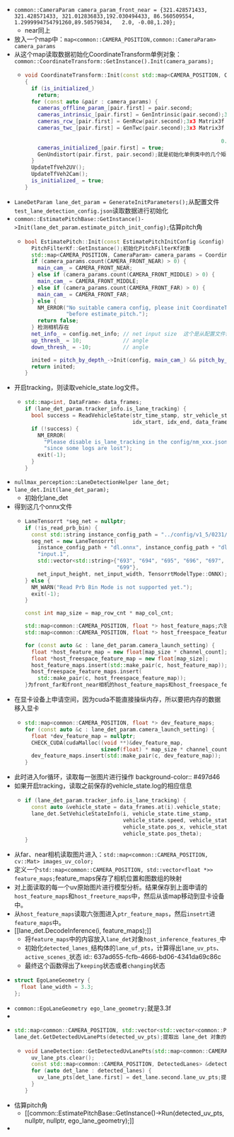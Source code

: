 - `common::CameraParam camera_param_front_near = {321.428571433, 321.428571433, 321.012836833,192.030494433, 86.560509554,  1.2999994754791260,89.50579834,   2.0, -0.08,1.20};`
	- near同上
- 放入一个map中：`map<common::CAMERA_POSITION,common::CameraParam> camera_params`
- 从这个map读取数据初始化CoordinateTransform单例对象：`common::CoordinateTransform::GetInstance().Init(camera_params);`
	- ```cpp
	  void CoordinateTransform::Init(const std::map<CAMERA_POSITION, CameraParam> &camera_params) 
	  {
	    if (is_initialized_)
	      return;
	    for (const auto &pair : camera_params) {
	      cameras_offline_param_[pair.first] = pair.second;
	      cameras_intrinsic_[pair.first] = GenIntrinsic(pair.second);3x3 Matrix3f
	      cameras_rcw_[pair.first] = GenRcw(pair.second);3x3 Matrix3f 结果为三个矩阵相乘的结果。
	      cameras_twc_[pair.first] = GenTwc(pair.second);3x3 Matrix3f camera_param.intrinsics.fx, 0.f, camera_param.intrinsics.cx, 
	        															0.f,camera_param.intrinsics.fy, camera_param.intrinsics.cy, 
	      															0.f, 0.f, 1.f;
	      cameras_initialized_[pair.first] = true;
	      GenUndistort(pair.first, pair.second);就是初始化单例类中的几个矩阵，初始化 6x1 和 2x1 的矩阵
	    }
	    UpdateTfVeh2UV();
	    UpdateTfVeh2Cam();
	    is_initialized_ = true;
	  }
	  ```
- `LaneDetParam lane_det_param = GenerateInitParameters();`从配置文件`test_lane_detection_config.json`读取数据进行初始化
- `common::EstimatePitchBase::GetInstance()->Init(lane_det_param.estimate_pitch_init_config);`估算pitch角
	- ```cpp
	  bool EstimatePitch::Init(const EstimatePitchInitConfig &config) {
	    PitchFilterKf::GetInstance();初始化PitchFilterKf对象
	    std::map<CAMERA_POSITION, CameraParam> camera_params = CoordinateTransform::GetInstance().GetCameraOfflineParams();从单例对象初始化map
	    if (camera_params.count(CAMERA_FRONT_NEAR) > 0) {
	      main_cam_ = CAMERA_FRONT_NEAR;
	    } else if (camera_params.count(CAMERA_FRONT_MIDDLE) > 0) {
	      main_cam_ = CAMERA_FRONT_MIDDLE;
	    } else if (camera_params.count(CAMERA_FRONT_FAR) > 0) {
	      main_cam_ = CAMERA_FRONT_FAR;
	    } else {
	      NM_ERROR("No suitable camera config, please init CoordinateTransform "
	               "before estimate_pitch.");
	      return false;
	    } 检测相机存在
	    net_info_ = config.net_info; // net input size  这个是从配置文件读取出来的
	    up_thresh_ = 10;             // angle
	    down_thresh_ = -10;          // angle
	  
	    inited = pitch_by_depth_->Init(config, main_cam_) && pitch_by_lane_->Init(config, main_cam_);
	    return inited;
	  }
	  ```
- 开启tracking，则读取vehicle_state.log文件。
	- ```cpp
	  std::map<int, DataFrame> data_frames;
	  if (lane_det_param.tracker_info.is_lane_tracking) {
	    bool success = ReadVehicleState(str_time_stamp, str_vehicle_state,
	                                    idx_start, idx_end, data_frames);
	    if (!success) {
	      NM_ERROR(
	        "Please disable is_lane_tracking in the config/nm_xxx.json file "
	        "since some logs are lost");
	      exit(-1);
	    }
	  }
	  ```
- `nullmax_perception::LaneDetectionHelper lane_det;`
- `lane_det.Init(lane_det_param);`
	- 初始化lane_det
- 得到这几个onnx文件
	- ```cpp
	  LaneTensorrt *seg_net = nullptr;
	  if (!is_read_prb_bin) {
	    const std::string instance_config_path = "../config/v1_5/0231/front_onnx/";
	    seg_net = new LaneTensorrt(
	      instance_config_path + "dl.onnx", instance_config_path + "dl.onnx",
	      "input.1",
	      std::vector<std::string>{"693", "694", "695", "696", "697", "698",
	                               "699"},
	      net_input_height, net_input_width, TensorrtModelType::ONNX);
	  } else {
	    NM_WARN("Read Prb Bin Mode is not supported yet.");
	    exit(-1);
	  }
	  
	  const int map_size = map_row_cnt * map_col_cnt;
	  
	  std::map<common::CAMERA_POSITION, float *> host_feature_maps;六张 模型分析结果和ultra fast 图，六张可以从后面源码读出，后面ptr_feature_maps读入了六张图
	  std::map<common::CAMERA_POSITION, float *> host_freespace_feature_maps;可行驶区域图片map
	  
	  for (const auto &c : lane_det_param.camera_launch_setting) {
	    float *host_feature_map = new float[map_size * channel_count];
	    float *host_freespace_feature_map = new float[map_size];
	    host_feature_maps.insert(std::make_pair(c, host_feature_map));
	    host_freespace_feature_maps.insert(
	      std::make_pair(c, host_freespace_feature_map));
	  }为front_far和front_near相机的host_feature_maps和host_freespace_feature_maps申请空间，后面会进行初始化。用一个map对应起来map<position,feature>
	  ```
- 在显卡设备上申请空间，因为cuda不能直接操纵内存，所以要把内存的数据移入显卡
	- ```cpp
	  std::map<common::CAMERA_POSITION, float *> dev_feature_maps;
	  for (const auto &c : lane_det_param.camera_launch_setting) {
	    float *dev_feature_map = nullptr;
	    CHECK_CUDA(cudaMalloc((void **)&dev_feature_map,
	                          sizeof(float) * map_size * channel_count));
	    dev_feature_maps.insert(std::make_pair(c, dev_feature_map));
	  }
	  ```
- 此时进入for循环，读取每一张图片进行操作
  background-color:: #497d46
- 如果开启tracking，读取之前保存的vehicle_state.log的相应信息
	- ```cpp
	  if (lane_det_param.tracker_info.is_lane_tracking) {
	    const auto &vehicle_state = data_frames.at(i).vehicle_state;
	    lane_det.SetVehicleStateInfo(i, vehicle_state.time_stamp,
	                                 vehicle_state.speed, vehicle_state.yaw_rate,
	                                 vehicle_state.pos_x, vehicle_state.pos_y,
	                                 vehicle_state.pos_theta);
	  }
	  ```
- 从far、near相机读取图片进入：`std::map<common::CAMERA_POSITION, cv::Mat> images_uv_color;`
- 定义一个`std::map<common::CAMERA_POSITION, std::vector<float *>> feature_maps;`feature_maps保存了相机位置和图数组的映射
- 对上面读取的每一个uv原始图片进行模型分析。结果保存到上面申请的`host_feature_maps`和`host_freeture_maps`中，然后从该map移动到显卡设备中。
- 从`host_feature_maps`读取六张图进入`ptr_feature_maps`，然后`insetrt`进`feature_maps`中。
- [[lane_det.DecodeInference(i, feature_maps);]]
	- 将`feature_maps`中的内容放入`lane_det`对象`host_inference_features_`中
	- 初始化`detected_lanes_`结构体的`lane_uf_pts`，计算得出`lane_uv_pts`、`active_scenes_`状态
	  id:: 637ad655-fcfb-4666-bd06-4341da69c86c
	- 最终这个函数得出了`keeping`状态或者`changing`状态
- ```cpp
  struct EgoLaneGeometry {
    float lane_width = 3.3;
  };
  ```
- `common::EgoLaneGeometry ego_lane_geometry;`就是3.3f
-
- ```cpp
  std::map<common::CAMERA_POSITION, std::vector<std::vector<common::Point3f>>> detected_uv_pts;
  lane_det.GetDetectedUvLanePts(detected_uv_pts);提取出 lane_det 对象的detected_lanes_ map中的lane_uv_pts
  ```
	- ```cpp
	  void LaneDetection::GetDetectedUvLanePts(std::map<common::CAMERA_POSITION, std::vector<std::vector<common::Point3f>>> &uv_lane_pts) {
	    uv_lane_pts.clear();
	    const std::map<common::CAMERA_POSITION, DetectedLanes> &detected_lanes = GetDetectedLanes();DetectedLanes就是上面的放uv、uf的结构体 return detected_lanes_;直接返回了对象本身的这个map
	    for (auto det_lane : detected_lanes) {
	      uv_lane_pts[det_lane.first] = det_lane.second.lane_uv_pts;提取出对象本身的lane_uv_pts
	    }
	  }
	  ```
- 估算pitch角
	- [[common::EstimatePitchBase::GetInstance()->Run(detected_uv_pts, nullptr, nullptr, ego_lane_geometry);]]
-